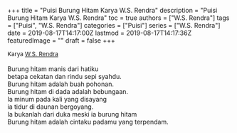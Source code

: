 +++
title = "Puisi Burung Hitam Karya W.S. Rendra"
description = "Puisi Burung Hitam Karya W.S. Rendra"
toc = true
authors = ["W.S. Rendra"]
tags = ["Puisi", "W.S. Rendra"]
categories = ["Puisi"]
series = ["W.S. Rendra"]
date = 2019-08-17T14:17:00Z
lastmod = 2019-08-17T14:17:36Z
featuredImage = ""
draft = false
+++

<div style="text-align: justify;">
<div style="font-size: small;">Karya <a href="/authors/w.s.-rendra/" target="_blank">W.S. Rendra</a></div><br />
Burung hitam manis dari hatiku<br />betapa cekatan dan rindu sepi syahdu.<br />Burung hitam adalah buah pohonan.<br />Burung hitam di dada adalah bebungaan.<br />Ia minum pada kali yang disayang<br />ia tidur di daunan bergoyang.<br />Ia bukanlah dari duka meski ia burung hitam<br />Burung hitam adalah cintaku padamu yang terpendam.</div>
